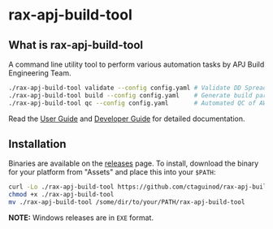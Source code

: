 # rax-apj-build-tool

## What is rax-apj-build-tool

A command line utility tool to perform various automation tasks by APJ Build Engineering Team.

``` bash
./rax-apj-build-tool validate --config config.yaml # Validate DD Spreadsheet if all required fields are not empty
./rax-apj-build-tool build --config config.yaml    # Generate build parameters (.tf. .tfvars) from validated DD spreadsheet
./rax-apj-build-tool qc --config config.yaml       # Automated QC of AWS Environment using validated DD spreadsheet
```

Read the [User Guide](./docs/USER_GUIDE.md) and [Developer Guide](./docs/DEVELOPER_GUIDE.md) for detailed documentation.

## Installation

Binaries are available on the [releases](https://github.com/ctaguinod/rax-apj-build-tool/releases) page. To install, download the binary for your platform from "Assets" and place this into your `$PATH`:

```bash
curl -Lo ./rax-apj-build-tool https://github.com/ctaguinod/rax-apj-build-tool/releases/download/v0.0.2-alpha/rax-apj-build-tool-v0.0.2-alpha-2-g9b432f5-$(uname | tr '[:upper:]' '[:lower:]')-amd64
chmod +x ./rax-apj-build-tool
mv ./rax-apj-build-tool /some/dir/to/your/PATH/rax-apj-build-tool
```

**NOTE:** Windows releases are in `EXE` format.
